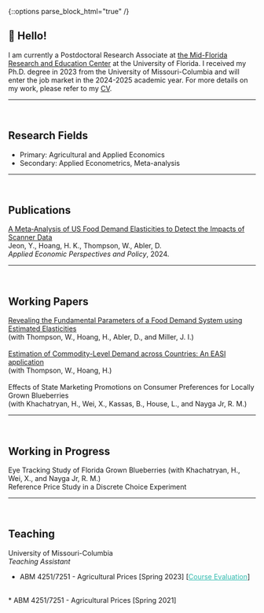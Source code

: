 {::options parse_block_html="true" /}

## 👏 Hello!

I am currently a Postdoctoral Research Associate at <a href="https://mrec.ifas.ufl.edu/"> the Mid-Florida Research and Education Center</a> at the University of Florida. 
I received my Ph.D. degree in 2023 from the University of Missouri-Columbia and will enter the job market in the 2024-2025 academic year. For more details on my work, please refer to my 
<a href="https://drive.google.com/file/d/1xm8eFO7rykp8yycjWC8pudH7pnZOGy2f/view?usp=drive_link"> CV</a>.

-----
<br>

## Research Fields
* Primary: Agricultural and Applied Economics
* Secondary: Applied Econometrics, Meta-analysis

-----
<br>

## Publications

<a href="https://onlinelibrary.wiley.com/doi/abs/10.1002/aepp.13414">
A Meta‐Analysis of US Food Demand Elasticities to Detect the Impacts of Scanner Data</a><br>
Jeon, Y., Hoang, H. K., Thompson, W., Abler, D.<br>
<i> Applied Economic Perspectives and Policy</i>, 2024.

-----
<br>

## Working Papers

<a href="https://drive.google.com/file/d/1jpgofo1NTyC8amocsRHhU1Am9mWPzgsY/view?usp=drive_link">
Revealing the Fundamental Parameters of a Food Demand System using Estimated Elasticities</a><br>
(with Thompson, W., Hoang, H., Abler, D., and Miller, J. I.)<br>
<br>
<a href="https://drive.google.com/file/d/1mKpyqYuruQHTwfo6XwBXvFTxge9pdjEW/view?usp=drive_link">
Estimation of Commodity-Level Demand across Countries: An EASI application</a><br>
(with Thompson, W., Hoang, H.)<br>
<br>
Effects of State Marketing Promotions on Consumer Preferences for Locally Grown Blueberries<br>
(with Khachatryan, H., Wei, X., Kassas, B., House, L., and Nayga Jr, R. M.)

-----
<br>

## Working in Progress

Eye Tracking Study of Florida Grown Blueberries
(with Khachatryan, H., Wei, X., and Nayga Jr, R. M.)
<br>
Reference Price Study in a Discrete Choice Experiment

-----
<br>

## Teaching

University of Missouri-Columbia<br>
<i>Teaching Assistant</i><br>
* ABM 4251/7251 - Agricultural Prices [Spring 2023]
[<a href="https://drive.google.com/file/d/1ykF8eD0weIil5HfLaDAHSzwqvIfJV32i/view?usp=drive_link" style="color:#2ebaae;">Course Evaluation</a>]<br>
<br>
* ABM 4251/7251 - Agricultural Prices [Spring 2021]

